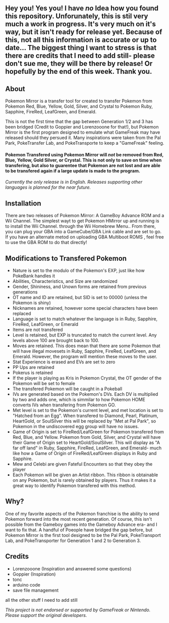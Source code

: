 ## Hey you! Yes you! I have *no* Idea how you found this repository. Unforunately, this is stil very much a work in progress. It's very much on it's way, but it isn't ready for release yet. Because of this, not all this information is accurate or up to date... The biggest thing I want to stress is that there are credits that I need to add still- please don't sue me, they will be there by release! Or hopefully by the end of this week. Thank you.

## About
Pokemon Mirror is a transfer tool for created to transfer Pokemon from Pokemon Red, Blue, Yellow, Gold, Silver, and Crystal to Pokemon Ruby, Sapphire, FireRed, LeafGreen, and Emerald.

This is not the first time that the gap between Generation 1/2 and 3 has been bridged (Credit to Goppier and Lorenzooone for that!), but Pokemon Mirror is the first program designed to emulate what GameFreak may have released should they persued it. Many inspirations were taken from the Pal Park, PokeTransfer Lab, and PokeTransporte to keep a "GameFreak" feeling.

#### Pokemon Transfered using Pokemon Mirror will *not* be removed from Red, Blue, Yellow, Gold Silver, or Crystal. This is not only to save on time when transfering, but also to guarentee that Pokemon are not lost and are able to be transfered again if a large update is made to the program.

*Currently the only release is in English. Releases supporting other languages is planned for the near future.*

## Installation
There are two releases of Pokemon Mirror: A GameBoy Advance ROM and a Wii Channel. The simplest wayt to get Pokemon HMirror up and running is to install the Wii Channel. through the Wii Homebrew Menu.. From there, you can plug your GBA into a GameCube/GBA Link cable and are set to go. If you have an alternate metod on uploading GBA Multiboot ROMS , feel free to use the GBA ROM to do that directly!

## Modifications to Transfered Pokemon
- Nature is set to the modulo of the Pokemon's EXP, just like how PokeBank handles it
- Abilities, Characteristics, and Size are randomized
- Gender, Shininess, and Unown forms are retained from previous generations
- OT name and ID are retained, but SID is set to 00000 (unless the Pokemon is shiny)
- Nicknames are retained, however some special characters have been replaced
- Language is set to match whatever the language is in Ruby, Sapphire, FireRed, LeafGreen, or Emerald
- Items are not transfered
- Level is retained, but EXP is truncated to match the current level. Any levels above 100 are brought back to 100.
- Moves are retained. This does mean that there are some Pokemon that will have illegal movesets in Ruby, Sapphire, FireRed, LeafGreen, and Emerald. However, the program will mention these moves to the user.
- Stat Experience is erased and EVs are set to zero
- PP Ups are retained
- Pokerus is retained
- If the player is playing as Kris in Pokemon Crystal, the OT gender of the Pokemon will be set to female
- The transfered Pokemon will be caught in a Pokeball
- IVs are generated based on the Pokemon's DVs. Each DV is multiplied by two and adds one, which is simmilar to how Pokemon HOME converts IVs when transfering from Pokemon GO.
- Met level is set to the Pokemon's current level, and met location is set to "Hatched from an Egg". When transfered to Diamond, Pearl, Platinum, HeartGold, or SoulSilver this will be replaced by "Met at Pal Park", so Pokemon in the undiscovered egg group will have no issues.
- Game of Origin is set to FireRed/LeafGreen for Pokemon transfered from Red, Blue, and Yellow. Pokemon from Gold, Silver, and Crystal will have their Game of Origin set to HeartGold/SoulSilver. This will display as "A far off land" in Ruby, Sapphire, FireRed, LeafGreen, and Emerald- much like how a Game of Origin of FireRed/LeafGreen displays in Ruby and Sapphire.
- Mew and Celebi are given Fateful Encounters so that they obey the player
- Each Pokemon will be given an Artist ribbon. This ribbon is obtainable on any Pokemon, but is rarely obtained by players. Thus it makes it a great way to identify Pokemon transfered with this method.

## Why?
One of my favorite aspects of the Pokemon franchise is the ability to send Pokemon forward into the most recent generation. Of course, this isn't possible from the Gameboy games into the Gameboy Advance era- and I want to fix that. A handful of Poeople have bridged the gap before, but Pokemon Mirror is the first tool designed to be the Pal Park, PokeTransport Lab, and PokeTransporter for Generation 1 and 2 to Generation 3.

## Credits
- Lorenzooone (Inspiration and answered some questions)
- Goppier (Inspiration)
- tonc
- arduino code
- save file management

all the other stuff I need to add still

_This project is not endorsed or supported by GameFreak or Nintendo. Please support the original developers._
